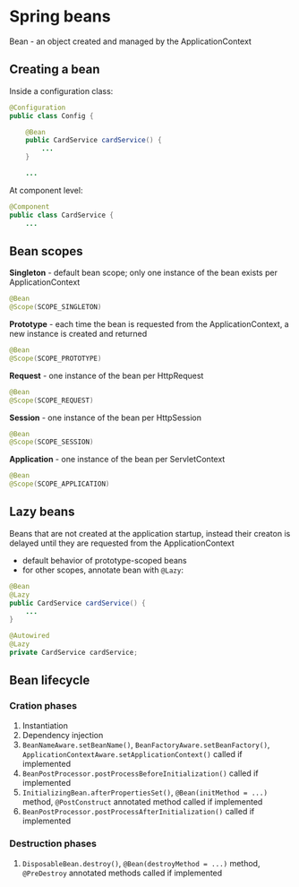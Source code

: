 # Spring beans
Bean - an object created and managed by the ApplicationContext

## Creating a bean
Inside a configuration class:
```java
@Configuration
public class Config {

    @Bean
    public CardService cardService() {
        ...
    }

    ...
```
At component level:
```java
@Component
public class CardService {
    ...
```

## Bean scopes
**Singleton** - default bean scope; only one instance of the bean exists per ApplicationContext
```java
@Bean
@Scope(SCOPE_SINGLETON)
```

**Prototype** - each time the bean is requested from the ApplicationContext, a new instance is created and returned
```java
@Bean
@Scope(SCOPE_PROTOTYPE)
```

**Request** - one instance of the bean per HttpRequest
```java
@Bean
@Scope(SCOPE_REQUEST)
```

**Session** - one instance of the bean per HttpSession
```java
@Bean
@Scope(SCOPE_SESSION)
```

**Application** - one instance of the bean per ServletContext
```java
@Bean
@Scope(SCOPE_APPLICATION)
```

## Lazy beans
Beans that are not created at the application startup, instead their creaton is delayed until they are requested from the ApplicationContext
- default behavior of prototype-scoped beans
- for other scopes, annotate bean with `@Lazy`:
```java
@Bean
@Lazy
public CardService cardService() {
    ...
}
```
```java
@Autowired
@Lazy
private CardService cardService;
```

## Bean lifecycle

### Cration phases
1. Instantiation
2. Dependency injection
3. `BeanNameAware.setBeanName()`, `BeanFactoryAware.setBeanFactory()`, `ApplicationContextAware.setApplicationContext()` called if implemented
4. `BeanPostProcessor.postProcessBeforeInitialization()` called if implemented
5. `InitializingBean.afterPropertiesSet()`, `@Bean(initMethod = ...)` method, `@PostConstruct` annotated method called if implemented
6. `BeanPostProcessor.postProcessAfterInitialization()` called if implemented

### Destruction phases
1. `DisposableBean.destroy()`, `@Bean(destroyMethod = ...)` method, `@PreDestroy` annotated methods called if implemented
